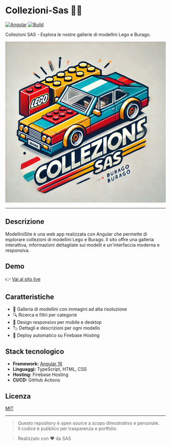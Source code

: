 # Collezioni-Sas 🚗🧱

[![Angular](https://img.shields.io/badge/Angular-16.2.14-red?logo=angular)](https://angular.io/)
[![Build](https://github.com/Sas1989/modellini-site/actions/workflows/deploy.yml/badge.svg)](.github/workflows/deploy.yml)

Collezioni SAS - Esplora le nostre gallerie di modellini Lego e Burago.

![Logo collezioni-sas sito](src/assets/logo.png)

---

## Descrizione

ModelliniSite è una web app realizzata con Angular che permette di esplorare collezioni di modellini Lego e Burago. Il sito offre una galleria interattiva, informazioni dettagliate sui modelli e un'interfaccia moderna e responsiva.

## Demo

👉 [Vai al sito live](https://collezioni-sas.com/)

## Caratteristiche

- 📸 Galleria di modellini con immagini ad alta risoluzione
- 🔍 Ricerca e filtri per categorie
- 📱 Design responsivo per mobile e desktop
- 🏷️ Dettagli e descrizioni per ogni modello
- 🚀 Deploy automatico su Firebase Hosting

## Stack tecnologico

- **Framework:** [Angular 16](https://angular.io/)
- **Linguaggi:** TypeScript, HTML, CSS
- **Hosting:** Firebase Hosting
- **CI/CD:** GitHub Actions


## Licenza

[MIT](LICENSE)

---

> Questo repository è open source a scopo dimostrativo e personale.  
> Il codice è pubblico per trasparenza e portfolio.

> Realizzato con ❤️ da SAS
